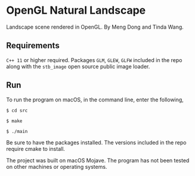 # OpenGL Natural Landscape
Landscape scene rendered in OpenGL. By Meng Dong and Tinda Wang.

## Requirements
`C++ 11` or higher required. Packages `GLM`, `GLEW`, `GLFW` included in the repo along with the `stb_image` open source public image loader.

## Run
To run the program on macOS, in the command line, enter the following,

```$ cd src```

```$ make```

```$ ./main```

Be sure to have the packages installed. The versions included in the repo require cmake to install.

The project was built on macOS Mojave. The program has not been tested on other machines or operating systems.



